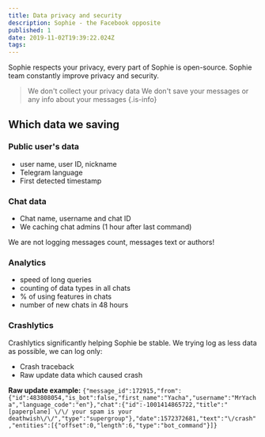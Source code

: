 ```yaml
---
title: Data privacy and security
description: Sophie - the Facebook opposite
published: 1
date: 2019-11-02T19:39:22.024Z
tags: 
---
```


Sophie respects your privacy, every part of Sophie is open-source.
Sophie team constantly improve privacy and security.

> We don't collect your privacy data
We don't save your messages or any info about your messages
{.is-info}

## Which data we saving

### Public user's data
- user name, user ID, nickname
- Telegram language 
- First detected timestamp

### Chat data
- Chat name, username and chat ID
- We caching chat admins (1 hour after last command)

We are not logging messages count, messages text or authors! 

### Analytics
- speed of long queries
- counting of data types in all chats
- % of using features in chats
- number of new chats in 48 hours

### Crashlytics
Crashlytics significantly helping Sophie be stable. We trying log as less data as possible, we can log only:
- Crash traceback
- Raw update data which caused crash
	
**Raw update example:**
`{"message_id":172915,"from":{"id":483808054,"is_bot":false,"first_name":"Yacha","username":"MrYacha","language_code":"en"},"chat":{"id":-1001414865722,"title":"[paperplane] \/\/ your spam is your deathwish\/\/","type":"supergroup"},"date":1572372681,"text":"\/crash","entities":[{"offset":0,"length":6,"type":"bot_command"}]}`